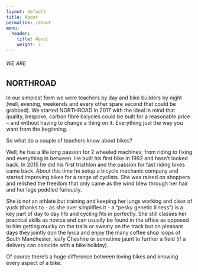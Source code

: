 ```yaml
---
layout: default
title: About
permalink: /about
menu:
  header:
    title: About
    weight: 3
---
```

<section>
  <div class="container">
    <div class="row">
      <div class="col-xl-2">
        <div class="horizontal-line d-none d-xl-block"></div>
      </div>
      <div class="col-xl-6">
        <h6 class="text-primary text-uppercase letter-spacing-5 mb-3"> WE ARE</h6>
        <h1 class="display-3 font-weight-bold mb-5"><span class="title-a">NORTH</span><span class="title-b">ROAD</span></h1>
        <p class="text-lg text-muted">In our simplest form we were teachers by day and bike builders by night (well, evening, weekends and every other spare second that could be grabbed). We started NORTHROAD in 2017 with the ideal in mind that quality, bespoke, carbon fibre bicycles could be built for a reasonable price – and without having to change a thing on it. Everything just the way you want from the beginning.</p>
        <p>So what do a couple of teachers know about bikes?</p>
        <p>Well, he has a life long passion for 2 wheeled machines; from riding to fixing and everything in between. He built his first bike in 1992 and hasn't looked back. In 2015 he did his first triathlon and the passion for fast riding bikes came back. About this time he setup a bicycle mechanic company and started improving bikes for a range of cyclists. She was raised on shoppers and relished the freedom that only came as the wind blew through her hair and her legs peddled furiously.</p>
        <p>She is not an athlete but training and keeping her lungs working and clear of yuck (thanks to - as she over simplifies it - a “pesky genetic illness”) is a key part of day to day life and cycling fits in perfectly. She still classes her practical skills as novice and can usually be found in the office as opposed to him getting mucky on the trails or sweaty on the track but on pleasant days they jointly don the lyrca and enjoy the many coffee shop loops of South Manchester, leafy Cheshire or sometime jaunt to further a field (if a delivery can coincide with a bike holiday).</p>
        <p>Of course there’s a huge difference between loving bikes and knowing every aspect of a bike.</p>
      </div>
    </div>
  </div>
</section>
